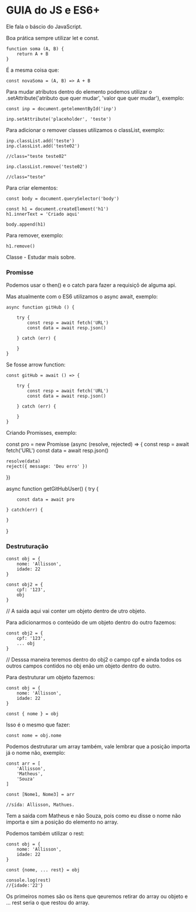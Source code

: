 # GUIA do JS e ES6+

Ele fala o báscio do JavaScript.

Boa prática sempre utilizar let e const.

    function soma (A, B) {
        return A + B
    }

É a mesma coisa que:

    const novaSoma = (A, B) => A + B

Para mudar atributos dentro do elemento podemos utilizar o .setAttribute('atributo que quer mudar', 'valor que quer mudar'), exemplo: 

    const inp = document.getelementById('inp')

    inp.setAttribute('placeholder', 'teste')

Para adicionar o remover classes utilizamos o classList, exemplo:

    inp.classList.add('teste')
    inp.classList.add('teste02')

    //class="teste teste02"

    inp.classList.remove('teste02')

    //class="teste"

Para criar elementos:

    const body = document.querySelector('body')

    const h1 = document.createElement('h1')
    h1.innerText = 'Criado aqui'

    body.append(h1)

Para remover, exemplo:

    h1.remove()

Classe - Estudar mais sobre.

### Promisse

Podemos usar o then() e o catch para fazer a requisiçõ de alguma api.

Mas atualmente com o ES6 utilizamos o async await, exemplo:

    async function gitHub () {

        try {
            const resp = await fetch('URL')
            const data = await resp.json()

        } catch (err) {

        }
    }

Se fosse arrow function:

    const gitHub = await () => {

        try {
            const resp = await fetch('URL')
            const data = await resp.json()

        } catch (err) {

        }
    }

Criando Promisses, exemplo:

const pro = new Promisse (async (resolve, rejected) => {
    const resp = await fetch('URL')
    const data = await resp.json()

    resolve(data)
    reject({ message: 'Deu erro' })
})

async function getGitHubUser() {
    try {

        const data = await pro

    } catch(err) {

    }
}

### Destruturação

    const obj = {
        nome: 'Allisson',
        idade: 22
    }

    const obj2 = {
        cpf: '123',
        obj
    }

// A saida aqui vai conter um objeto dentro de utro objeto.

Para adicionarmos o conteúdo de um objeto dentro do outro fazemos:

    const obj2 = {
        cpf: '123',
        ... obj
    }

// Desssa maneira teremos dentro do obj2 o campo cpf e ainda todos os outros campos contidos no obj enão um objeto dentro do outro.

Para destruturar um objeto fazemos:

    const obj = {
        nome: 'Allisson',
        idade: 22
    }

    const { nome } = obj

Isso é o mesmo que fazer:

    const nome = obj.nome

Podemos destruturar um array também, vale lembrar que a posição importa já o nome não, exemplo:

    const arr = [
        'Allisson',
        'Matheus',
        'Souza'
    ]

    const [Nome1, Nome3] = arr

    //sída: Allisson, Mathues.

Tem a saida com Matheus e não Souza, pois como eu disse o nome não importa e sim a posição do elemento no array.

Podemos também utilizar o rest:

    const obj = {
        nome: 'Allisson',
        idade: 22
    }

    const {nome, ... rest} = obj

    console.log(rest)
    //{idade:'22'}

Os primeiros nomes são os itens que qeuremos retirar do array ou objeto e ... rest seria o que restou do array.











